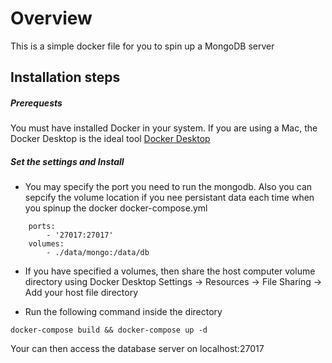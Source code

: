 # Overview
This is a simple docker file for you to spin up a MongoDB server

## Installation steps

##### Prerequests
You must have installed Docker in your system. If you are using a Mac, the Docker Desktop is the ideal tool [Docker Desktop](https://www.docker.com/products/docker-desktop)

##### Set the settings and Install
- You may specify the port you need to run the mongodb. Also you can sepcify the volume location if you nee persistant data each time when you spinup the docker
docker-compose.yml
```
    ports:
        - '27017:27017'
    volumes: 
        - ./data/mongo:/data/db
```
- If you have specified a volumes, then share the host computer volume directory using Docker Desktop 
Settings -> Resources -> File Sharing -> Add your host file directory

- Run the following command inside the directory
```
docker-compose build && docker-compose up -d
```

Your can then access the database server on localhost:27017
